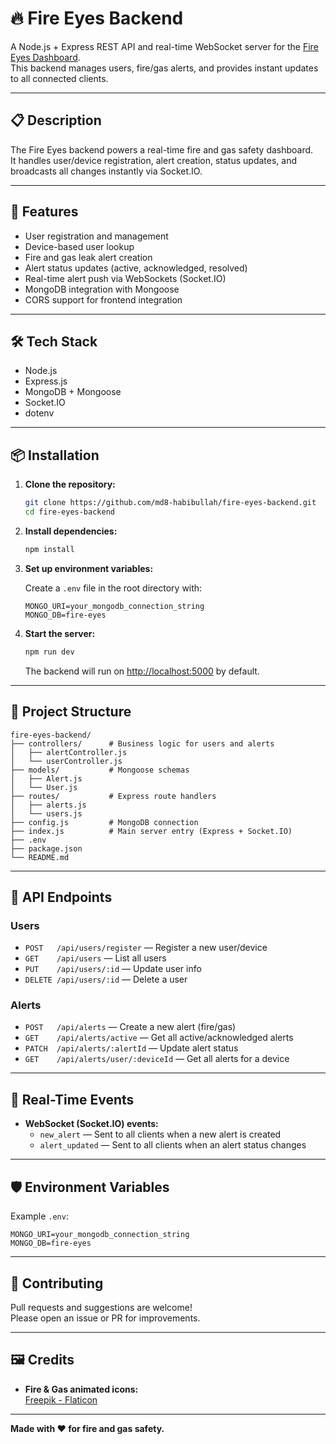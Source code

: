 # 🔥 Fire Eyes Backend

A Node.js + Express REST API and real-time WebSocket server for the [Fire Eyes Dashboard](../fire-eyes-dashboard).  
This backend manages users, fire/gas alerts, and provides instant updates to all connected clients.

---

## 📋 Description

The Fire Eyes backend powers a real-time fire and gas safety dashboard.  
It handles user/device registration, alert creation, status updates, and broadcasts all changes instantly via Socket.IO.

---

## 🚀 Features

- User registration and management
- Device-based user lookup
- Fire and gas leak alert creation
- Alert status updates (active, acknowledged, resolved)
- Real-time alert push via WebSockets (Socket.IO)
- MongoDB integration with Mongoose
- CORS support for frontend integration

---

## 🛠️ Tech Stack

- Node.js
- Express.js
- MongoDB + Mongoose
- Socket.IO
- dotenv

---

## 📦 Installation

1. **Clone the repository:**

   ```bash
   git clone https://github.com/md8-habibullah/fire-eyes-backend.git
   cd fire-eyes-backend
   ```

2. **Install dependencies:**

   ```bash
   npm install
   ```

3. **Set up environment variables:**

   Create a `.env` file in the root directory with:

   ```env
   MONGO_URI=your_mongodb_connection_string
   MONGO_DB=fire-eyes
   ```

4. **Start the server:**

   ```bash
   npm run dev
   ```

   The backend will run on [http://localhost:5000](http://localhost:5000) by default.

---

## 📂 Project Structure

```
fire-eyes-backend/
├── controllers/      # Business logic for users and alerts
│   ├── alertController.js
│   └── userController.js
├── models/           # Mongoose schemas
│   ├── Alert.js
│   └── User.js
├── routes/           # Express route handlers
│   ├── alerts.js
│   └── users.js
├── config.js         # MongoDB connection
├── index.js          # Main server entry (Express + Socket.IO)
├── .env
├── package.json
└── README.md
```

---

## 🧪 API Endpoints

### Users

- `POST   /api/users/register` — Register a new user/device
- `GET    /api/users` — List all users
- `PUT    /api/users/:id` — Update user info
- `DELETE /api/users/:id` — Delete a user

### Alerts

- `POST   /api/alerts` — Create a new alert (fire/gas)
- `GET    /api/alerts/active` — Get all active/acknowledged alerts
- `PATCH  /api/alerts/:alertId` — Update alert status
- `GET    /api/alerts/user/:deviceId` — Get all alerts for a device

---

## 🔌 Real-Time Events

- **WebSocket (Socket.IO) events:**
  - `new_alert` — Sent to all clients when a new alert is created
  - `alert_updated` — Sent to all clients when an alert status changes

---

## 🛡️ Environment Variables

Example `.env`:

```env
MONGO_URI=your_mongodb_connection_string
MONGO_DB=fire-eyes
```

---

## 🤝 Contributing

Pull requests and suggestions are welcome!  
Please open an issue or PR for improvements.

---

## 🖼️ Credits

- **Fire & Gas animated icons:**  
  [Freepik - Flaticon](https://www.flaticon.com/free-animated-icons/fire)

---

**Made with ❤️ for fire and gas safety.**
